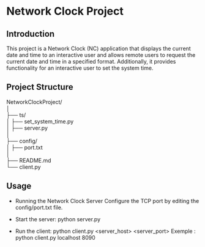 # Network Clock Project

## Introduction

This project is a Network Clock (NC) application that displays the current date and time to an interactive user and allows remote users to request the current date and time in a specified format. Additionally, it provides functionality for an interactive user to set the system time.

## Project Structure

NetworkClockProject/<br>
│<br>
├── ts/<br>
│ ├── set_system_time.py<br>
│ ├── server.py<br>
│<br>
├── config/<br>
│ ├── port.txt<br>
│<br>
├── README.md<br>
└── client.py<br>

## Usage

- Running the Network Clock Server
Configure the TCP port by editing the config/port.txt file.

- Start the server:
python server.py

- Run the client:
python client.py <server_host> <server_port>
Exemple : python client.py localhost 8090 